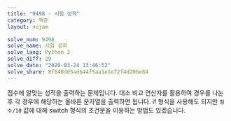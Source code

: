 ```yaml
---
title: "9498 - 시험 성적"
category: 백준
layout: nojam

solve_num: 9498
solve_name: 시험 성적
solve_lang: Python 3
solve_diff: 29
solve_date: "2020-03-24 13:46:52"
solve_share: 8f648dd5ad644f5aa1e1e72f4d206e84
---
```


점수에 알맞는 성적을 출력하는 문제입니다. 대소 비교 연산자를 활용하여 경우를 나눈 후 각 경우에 해당하는 올바른 문자열을 출력하면 됩니다. if 형식을 사용해도 되지만 `점수/10` 값에 대해 switch 형식의 조건문을 이용하는 방법도 있겠습니다.
